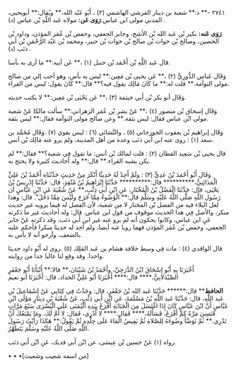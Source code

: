 ٢٧٤١ -** د:** شعبة بن دينار القرشي الهاشمي (٢) ، أَبُو عَبْد الله،** ويُقال:** أبويحيى، المدني مولى ابن عباس.**رَوَى عَن:** مولاه عَبد اللَّهِ بْن عباس (د) .

**رَوَى عَنه:** بكير بْن عَبد الله بْن الأشج، وجابر الجعفي، وحفص بْن عُمَر المؤذن، وداود بْن الحصين، وصالح بْن خوات بْن صالح بْن خوات بْن جبير، ومحمد بْن عَبْد الرَّحْمَنِ بْن أَبي ذئب (د) .

قال عَبد اللَّهِ بْن أَحْمَد بْن حنبل (١) ،** عَن أبيه:** ما أرى به بأسا.

وَقَال عَباس الدُّورِيُّ (٢) ،** عَن يحيى بْن مَعِين:** ليس به بأس، وهو أحب إلي من صالح مولى التوأمة.** قلت له:** ما كَانَ مَالِك يقول فيه؟** قال:** كَانَ يقول: ليس من القراء.

وَقَال أبو بكر بْن أَبي خيثمة (٣) ،** عَن يَحْيَى بْن مَعِين:** لا يكتب حديثه.

وَقَال إسحاق بْن منصور (٤) ،** عَنْ بشر بْن عُمَر الزهراني:** سألت مالكا عَنْ شعبة مولى ابْن عباس فقال: ليس بثقة.** وعن صالح مولى التوأمة فقال:** ليس بثقة.

وَقَال إبراهيم بْن يعقوب الجوزجاني (٥) ، والنَّسَائي (٦) : ليس بقوي (٧) .وَقَال مُحَمَّد بن سعد (١) : روى عنه ابن أَبي ذئب وعدة من أهل المدينة، ولم يرو عنه مَالِك بْن أنس.

قال يحيى بْن سَعِيد القطان (٢) : قلت لمالك بْن أنس: ما تقول فِي شعبة؟** فقال:** لم يكن يشبه القراء.** قال:** وله أحاديث كثيرة ولا يحتج به.

وَقَال أَبُو أَحْمَدَ بْنُ عَدِيٍّ (٣) : ولَمْ أَجِدْ لَهُ حَدِيثًا أَنْكَرَ مِنْ حَدِيثٍ حَدَّثَنَاه أَحْمَدُ بْنُ عَلِيٍّ الْمَدَائِنِيُّ،********** قال:********** حَدَّثَنَا إِبْرَاهِيمُ بْنُ مُنْقِذٍ، قال: حَدَّثَنَا إِدْرِيسُ بْنُ يَحْيَى، قال: حَدَّثَنَا الْفَضْلُ بْنُ الْمُخْتَارِ، عَنِ ابْنِ أَبي ذِئْبٍ،** عَنْ شُعْبَةَ عَنِ ابْنِ عَبَّاسٍ أن رَسُول اللَّهِ صَلَّى اللَّهُ عَلَيْهِ وسَلَّمَ قال:** الْوُضُوءُ مِمَّا خَرَجَ ولَيْسَ مِمَّا دَخَلَ". قال: وهذا لعل البلاء فيه من الفضل بْن المختار لا من شعبة، لأن الفضل له فيما يرويه غير حديث منكر، والأصل فِي هذا الحديث موقوف من قول ابن عباس. قال: وله أحاديث غير ما ذكرته عَنِ ابن عباس، وكانوا يحكون أنه لم يرو عنه غير ابن أَبي ذئب، وقد ذكرته عَنْ جابر الجعفي، وحفص بْن عُمَر المؤذن فهما رويا عنه أيضا، ولم أجد له حديثا منكرا فأحكم عليه بالضعف، وأرجو أنه لا بأس به.

قال الواقدي (٤) : مات فِي وسط خلافة هشام بن عَبد المَلِك (٥) .روى له أَبُو داود حديثا واحدا. وقد وقع لنا عاليا جدا من روايته.

أَخْبَرَنَا بِهِ أَبُو إِسْحَاقَ ابْنُ الدَّرَجِيِّ، وأَحْمَدُ بْنُ شَيْبَانَ،** قالا:** أَنْبَأَنَا أَبُو جَعْفَرٍ الصَّيْدَلانِيُّ،**** قال:**** أَخْبَرَنَا أَبُو عَلِيٍّ الحداد، قال: أَخْبَرَنَا أبو نعيم

**الحافظ**** قال:****** حَدَّثَنَا عَبد الله بْنُ جَعْفَرٍ، قال: وجَدْتُ فِي كِتَابِي عَنْ إِسْمَاعِيلَ بْنِ عَبد اللَّهِ، قال: حَدَّثَنَا عَبد اللَّهِ بْنُ مَسْلَمَةَ، عَنِ ابْنِ أَبي ذِئْبٍ، عَنْ شُعْبَةَ بْنِ دِينَارٍ مَوْلَى ابْنِ عَبَّاسٍ أَنَّ ابْنَ عَبَّاسٍ كَانَ إِذَا اغْتَسَلَ مِنَ الْجَنَابَةِ أَفْرَغَ بِيَدِهِ الْيُمَنَى عَلَى الْيُسْرَى سَبْعَ مَرَّاتٍ فَنَسِيَ مَرَّةً كَمْ أَفْرَغَ، فَسَأَلَهُ،**** فَقال:**** لا أَدْرِي، فَقال: لا أُمَّ لَكَ، ومَا يَمْنَعُكَ أَنْ تَدْرِي.** ثُمَّ تَوَضَّأَ وضُوءَهُ لِلصَّلاةِ ثُمَّ يَفِيضُ الْمَاءَ عَلَى جِلْدِهِ ثُمَّ يَقُولُ:** هَكَذَا رَأَيْتُ رَسُولَ اللَّهِ صَلَّى اللَّهُ عَلَيْهِ وسَلَّمَ يَتَطَهَّرُ.

رواه (١) عَنْ حسين بْن عِيسَى، عن ابْن أَبي فديك، عَنِ ابْن أَبي ذئب.

• • •[من اسمه شعيب وشعيث]